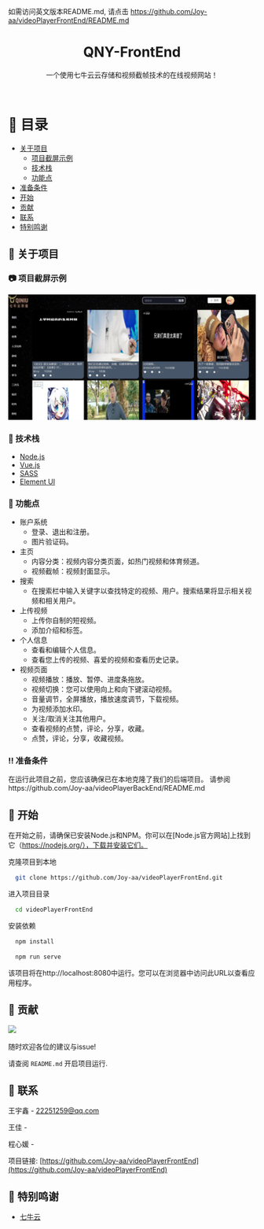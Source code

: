 如需访问英文版本README.md,
请点击 https://github.com/Joy-aa/videoPlayerFrontEnd/README.md


<div align="center">

  <h1>QNY-FrontEnd</h1>

  <p>
    一个使用七牛云云存储和视频截帧技术的在线视频网站！
  </p>

<!-- Badges -->

</div>

<br />

<!-- 目录 -->

# :notebook_with_decorative_cover: 目录

- [关于项目](#star2-关于项目)
    * [项目截屏示例](#camera-项目截屏示例)
    * [技术栈](#space_invader-技术栈)
    * [功能点](#dart-功能点)
- [准备条件](#bangbang-准备条件)
- [开始](#toolbox-开始)
- [贡献](#wave-贡献)
- [联系](#handshake-联系)
- [特别鸣谢](#gem-特别鸣谢)

<!-- 关于项目 -->
## :star2: 关于项目

<!-- 项目截屏示例 -->
### :camera: 项目截屏示例

<div align="center"> 
  <img src="src/assets/readmeimg.png" alt="screenshot" />
</div>

[//]: # (<!-- Project Structure -->)

[//]: # (### :key: Project Structure)

[//]: # ()
[//]: # (│  ***config files**  )

[//]: # (│  babel.config.js   )

[//]: # (│  jsconfig.json  )

[//]: # (│  package-lock.json  )

[//]: # (│  package.json  )

[//]: # (│  README.md  )

[//]: # (│  tsconfig.json  )

[//]: # (│  vue.config.js  )

[//]: # (│  ***npm library**  )

[//]: # (├─node_modules  )

[//]: # (│  ***public files**  )

[//]: # (├─public  )

[//]: # (│  ***source files**  )

[//]: # (└─src  )

[//]: # (│  ***program entrance file**  )

[//]: # (│     App.vue   )

[//]: # (│     main.ts  )

[//]: # (│     shims-vue.d.ts  )

[//]: # (│  ***login api files**  )

[//]: # (├─api  )

[//]: # (│  ***related images**  )

[//]: # (├─assets  )

[//]: # (├─components  )

[//]: # (│  ***main pages**  )

[//]: # (├─pages  )

[//]: # (│  ├─homepage  )

[//]: # (│  ├─loginIn  )

[//]: # (│  └─user  )

[//]: # (│  ***router files**  )

[//]: # (├─router  )

[//]: # (│      index.ts  )

[//]: # (│  ***storage files**  )

[//]: # (├─store  )

[//]: # (│      index.js  )

[//]: # (│  ***util files**  )

[//]: # (└─utils)

<!-- 技术栈 -->
### :space_invader: 技术栈

<ul>
  <li><a href="https://nodejs.org/en">Node.js</a></li>
  <li><a href="https://cn.vuejs.org/">Vue.js</a></li>
  <li><a href="https://www.sass.hk/">SASS</a></li>
  <li><a href="https://element-plus.org/zh-CN/">Element UI</a></li>
</ul>

<!-- 功能点 -->
### :dart: 功能点

- 账户系统
  * 登录、退出和注册。
  * 图片验证码。
- 主页
  * 内容分类：视频内容分类页面，如热门视频和体育频道。
  * 视频截帧：视频封面显示。
- 搜索
  * 在搜索栏中输入关键字以查找特定的视频、用户。搜索结果将显示相关视频和相关用户。
- 上传视频
  * 上传你自制的短视频。
  * 添加介绍和标签。
- 个人信息
  * 查看和编辑个人信息。
  * 查看您上传的视频、喜爱的视频和查看历史记录。
- 视频页面
  * 视频播放：播放、暂停、进度条拖放。
  * 视频切换：您可以使用向上和向下键滚动视频。
  * 音量调节，全屏播放，播放速度调节，下载视频。
  * 为视频添加水印。
  * 关注/取消关注其他用户。
  * 查看视频的点赞，评论，分享，收藏。
  * 点赞，评论，分享，收藏视频。

<!-- 准备条件 -->
### :bangbang: 准备条件

在运行此项目之前，您应该确保已在本地克隆了我们的后端项目。
请参阅https://github.com/Joy-aa/videoPlayerBackEnd/README.md

<!-- 开始 -->
## 	:toolbox: 开始

在开始之前，请确保已安装Node.js和NPM。你可以在[Node.js官方网站]上找到它（https://nodejs.org/），下载并安装它们。

克隆项目到本地

```bash
  git clone https://github.com/Joy-aa/videoPlayerFrontEnd.git
```

进入项目目录

```bash
  cd videoPlayerFrontEnd
```

安装依赖

```bash
  npm install
```
```bash
  npm run serve
```

该项目将在http://localhost:8080中运行。您可以在浏览器中访问此URL以查看应用程序。

<!-- 贡献 -->
## :wave: 贡献

<a href="https://github.com/Joy-aa/videoPlayerFrontEnd/graphs/contributors">
  <img src="https://contrib.rocks/image?repo=Louis3797/awesome-readme-template" />
</a>

随时欢迎各位的建议与issue!

请查阅 `README.md` 开启项目运行.

<!-- 联系 -->
## :handshake: 联系

王宇鑫 - 22251259@qq.com

王佳 -

程心媛 -

项目链接: [https://github.com/Joy-aa/videoPlayerFrontEnd](https://github.com/Joy-aa/videoPlayerFrontEnd)

<!-- 特别鸣谢 -->
## :gem: 特别鸣谢

- [七牛云](https://www.qiniu.com/)
